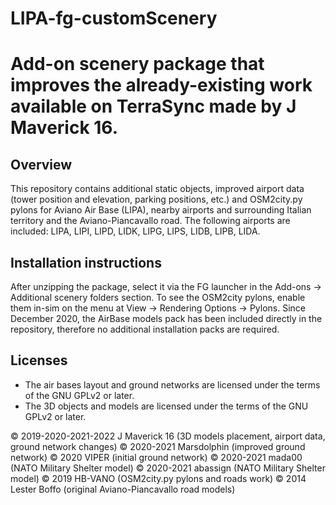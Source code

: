 # LIPA-fg-customScenery
Add-on scenery package that improves the already-existing work available on TerraSync made by J Maverick 16.
=====================

Overview
-------------------------
This repository contains additional static objects, improved airport data (tower position and elevation, parking positions, etc.) and OSM2city.py pylons for Aviano Air Base (LIPA), nearby airports and surrounding Italian territory and the Aviano-Piancavallo road.
The following airports are included: LIPA, LIPI, LIPD, LIDK, LIPG, LIPS, LIDB, LIPB, LIDA.

Installation instructions
-------------------------
After unzipping the package, select it via the FG launcher in the Add-ons -> Additional scenery folders section.
To see the OSM2city pylons, enable them in-sim on the menu at View -> Rendering Options -> Pylons.
Since December 2020, the AirBase models pack has been included directly in the repository, therefore no additional installation packs are required.

Licenses
--------

*  The air bases layout and ground networks are licensed under the terms of the GNU GPLv2 or later.
*  The 3D objects and models are licensed under the terms of the GNU GPLv2 or later.
  

:copyright: 2019-2020-2021-2022 J Maverick 16 (3D models placement, airport data, ground network changes)
:copyright: 2020-2021 Marsdolphin (improved ground network)
:copyright: 2020 VIPER (initial ground network)
:copyright: 2020-2021 mada00 (NATO Military Shelter model)
:copyright: 2020-2021 abassign (NATO Military Shelter model)
:copyright: 2019 HB-VANO (OSM2city.py pylons and roads work)
:copyright: 2014 Lester Boffo (original Aviano-Piancavallo road models)
